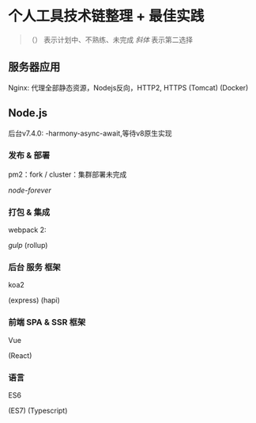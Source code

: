 # 个人工具技术链整理 + 最佳实践
>（） 表示计划中、不熟练、未完成
_斜体_ 表示第二选择

## 服务器应用
Nginx: 代理全部静态资源，Nodejs反向，HTTP2, HTTPS
(Tomcat)
(Docker)

## Node.js 
后台v7.4.0: -harmony-async-await,等待v8原生实现


### 发布 & 部署
pm2：fork / cluster：集群部署未完成


_node-forever_

### 打包 & 集成
webpack 2: 


_gulp_
(rollup)

### 后台 服务 框架
koa2 

(express)
(hapi)

### 前端 SPA & SSR 框架
Vue

(React)

### 语言
ES6

(ES7)
(Typescript)
